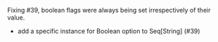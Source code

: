 Fixing #39, boolean flags were always being set irrespectively of their value.

- add a specific instance for Boolean option to Seq[String] (#39)
